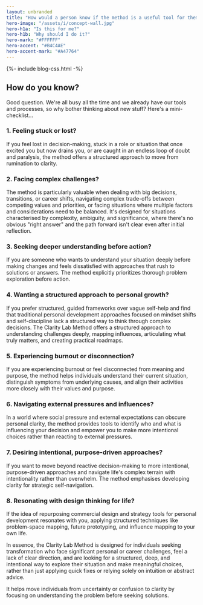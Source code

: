 ```yaml
---
layout: unbranded
title: "How would a person know if the method is a useful tool for them?"
hero-image: "/assets/i/concept-wall.jpg"
hero-h1a: "Is this for me?"
hero-h1b: "Why should I do it?"
hero-mark: "#FFFFFF"
hero-accent: "#B4C4AE"
hero-accent-mark: "#A47764"
---
```


  {%- include blog-css.html -%}

<h2 class="govuk-heading-l">How do you know?</h2>

Good question. We're all busy all the time and we already have our tools and processes, so why bother thinking about new stuff? Here's a mini-checklist...

<h3 class="govuk-heading-m">1. Feeling stuck or lost?</h3>

If you feel lost in decision-making, stuck in a role or situation that once excited you but now drains you, or are caught in an endless loop of doubt and paralysis, the method offers a structured approach to move from rumination to clarity.

<h3 class="govuk-heading-m">2. Facing complex challenges?</h3>

The method is particularly valuable when dealing with big decisions, transitions, or career shifts, navigating complex trade-offs between competing values and priorities, or facing situations where multiple factors and considerations need to be balanced. It's designed for situations characterised by complexity, ambiguity, and significance, where there's no obvious "right answer" and the path forward isn't clear even after initial reflection.

<h3 class="govuk-heading-m">3. Seeking deeper understanding before action?</h3>

If you are someone who wants to understand your situation deeply before making changes and feels dissatisfied with approaches that rush to solutions or answers. The method explicitly prioritizes thorough problem exploration before action.

<h3 class="govuk-heading-m">4. Wanting a structured approach to personal growth?</h3>

If you prefer structured, guided frameworks over vague self-help and find that traditional personal development approaches focused on mindset shifts and self-discipline lack a structured way to think through complex decisions. The Clarity Lab Method offers a structured approach to understanding challenges deeply, mapping influences, articulating what truly matters, and creating practical roadmaps.

<h3 class="govuk-heading-m">5. Experiencing burnout or disconnection?</h3>

If you are experiencing burnout or feel disconnected from meaning and purpose, the method helps individuals understand their current situation, distinguish symptoms from underlying causes, and align their activities more closely with their values and purpose.

<h3 class="govuk-heading-m">6. Navigating external pressures and influences?</h3>

In a world where social pressure and external expectations can obscure personal clarity, the method provides tools to identify who and what is influencing your decision and empower you to make more intentional choices rather than reacting to external pressures.

<h3 class="govuk-heading-m">7. Desiring intentional, purpose-driven approaches?</h3> 

If you want to move beyond reactive decision-making to more intentional, purpose-driven approaches and navigate life's complex terrain with intentionality rather than overwhelm. The method emphasises developing clarity for strategic self-navigation.

<h3 class="govuk-heading-m">8. Resonating with design thinking for life?</h3>

If the idea of repurposing commercial design and strategy tools for personal development resonates with you, applying structured techniques like problem-space mapping, future prototyping, and influence mapping to your own life.


In essence, the Clarity Lab Method is designed for individuals seeking transformation who face significant personal or career challenges, feel a lack of clear direction, and are looking for a structured, deep, and intentional way to explore their situation and make meaningful choices, rather than just applying quick fixes or relying solely on intuition or abstract advice. 

It helps move individuals from uncertainty or confusion to clarity by focusing on understanding the problem before seeking solutions.

